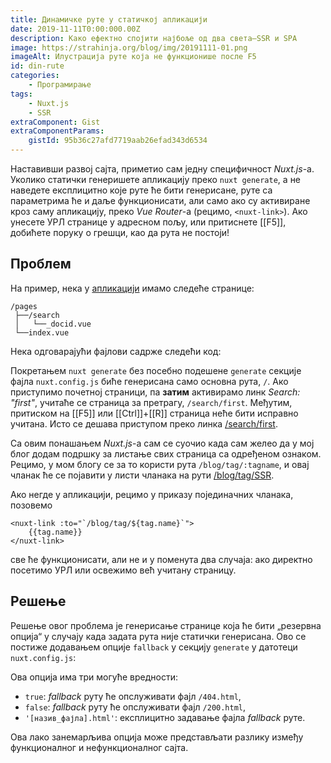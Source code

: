 ```yaml
---
title: Динамичке руте у статичкој апликацији
date: 2019-11-11T0:00:000.00Z
description: Како ефектно спојити најбоље од два света–SSR и SPA
image: https://strahinja.org/blog/img/20191111-01.png
imageAlt: Илустрација руте која не функционише после F5
id: din-rute
categories:
    - Програмирање
tags: 
    - Nuxt.js
    - SSR
extraComponent: Gist
extraComponentParams:
    gistId: 95b36c27afd7719aab26efad343d6534
---
```


Наставивши развој сајта, приметио сам једну специфичност _Nuxt.js_-а. Уколико
статички генеришете апликацију преко `nuxt generate`, а не наведете експлицитно
које руте ће бити генерисане, руте са параметрима ће и даље функционисати, али
само ако су активиране кроз саму апликацију, преко _Vue Router_-а (рецимо,
`<nuxt-link>`). Ако унесете УРЛ странице у адресном пољу, или притиснете [[F5]],
добићете поруку о грешци, као да рута не постоји!

## Проблем

На пример, нека у [апликацији][1] имамо
следеће странице:

```
/pages
 ├──/search
 │   └──_docid.vue
 └──index.vue
```

Нека одговарајући фајлови садрже следећи код:

<component :is="extraComponentLoader"
    :filename="'index.vue'"
    :gist="gist"></component>

<component :is="extraComponentLoader"
    :filename="'_docid.vue'"
    :gist="gist"></component>

Покретањем `nuxt generate` без посебно подешене `generate` секције фајла
`nuxt.config.js` биће генерисана само основна рута, `/`. Ако приступимо почетној
страници, па **затим** активирамо линк _Search: "first"_, учитаће се страница за
претрагу, `/search/first`. Међутим, притиском на [[F5]] или [[Ctrl]]+[[R]]
страница неће бити исправно учитана. Исто се дешава приступом преко линка
[/search/first][2].

Са овим понашањем _Nuxt.js_-а сам се суочио када сам желео да у мој блог додам
подршку за листање свих страница са одређеном ознаком. Рецимо, у мом блогу се за
то користи рута `/blog/tag/:tagname`, и овај чланак ће се појавити у листи чланака
на рути [/blog/tag/SSR][3].

Ако негде у апликацији, рецимо у приказу појединачних чланака, позовемо

```vue
<nuxt-link :to="`/blog/tag/${tag.name}`">
    {{tag.name}}
</nuxt-link>
```

све ће функционисати, али не и у поменута два случаја: ако директно посетимо УРЛ
или освежимо већ учитану страницу.

## Решење

Решење овог проблема је генерисање странице која ће бити „резервна опција“ у
случају када задата рута није статички генерисана. Ово се постиже додавањем
опције `fallback` у секцију `generate` у датотеци `nuxt.config.js`:

<component :is="extraComponentLoader"
    :filename="'nuxt.config.js'"
    :highlighted-line="15"
    :gist="gist"></component>

Ова опција има три могуће вредности:

- `true`: _fallback_ руту ће опслуживати фајл `/404.html`,
- `false`: _fallback_ руту ће опслуживати фајл `/200.html`,
- `'[назив_фајла].html'`: експлицитно задавање фајла _fallback_ руте.

Ова лако занемарљива опција може представљати разлику између функционалног и
нефункционалног сајта.

[1]: https://ssr-dynamic-refresh.netlify.com
[2]: https://ssr-dynamic-refresh.netlify.com/search/first
[3]: https://strahinja.org/blog/tag/SSR

